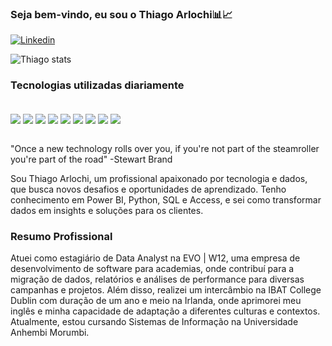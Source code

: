 ### Seja bem-vindo, eu sou o Thiago Arlochi📊📈


[![Linkedin](https://img.shields.io/badge/LinkedIn-0077B5?style=for-the-badge&logo=linkedin&logoColor=white)](https://www.linkedin.com/in/thiago-arlochi/)


![Thiago stats](https://github-readme-stats.vercel.app/api?username=thiagoarlochi&show_icons=true&bg_color=00000000)

### Tecnologias utilizadas diariamente

<div style = "Display: inline_block"><br/>
<img align = "center" src="https://img.shields.io/badge/Python-3776AB?style=for-the-badge&logo=python&logoColor=white">
<img align = "center" src="https://img.shields.io/badge/MySQL-00000F?style=for-the-badge&logo=mysql&logoColor=white">
<img align = "center" src="https://img.shields.io/badge/Microsoft_Excel-217346?style=for-the-badge&logo=microsoft-excel&logoColor=white">
<img align = "center" src="https://img.shields.io/badge/Microsoft_Access-A4373A?style=for-the-badge&logo=microsoft-access&logoColor=white">
<img align = "center" src="https://img.shields.io/badge/chatGPT-74aa9c?style=for-the-badge&logo=openai&logoColor=white">
<img align = "center" src="https://img.shields.io/badge/Visual%20Studio%20Code-0078d7.svg?style=for-the-badge&logo=visual-studio-code&logoColor=white">
<img align = "center" src="https://img.shields.io/badge/pandas-%23150458.svg?style=for-the-badge&logo=pandas&logoColor=white">
<img align = "center" src="https://img.shields.io/badge/scikit--learn-%23F7931E.svg?style=for-the-badge&logo=scikit-learn&logoColor=white">
<img align = "center" src="https://img.shields.io/badge/power_bi-F2C811?style=for-the-badge&logo=powerbi&logoColor=black">
</div><br/>

"Once a new technology rolls over you, if you're not part of the steamroller you're part of the road"   -Stewart Brand

Sou Thiago Arlochi, um profissional apaixonado por tecnologia e dados, que busca novos desafios e oportunidades de aprendizado. Tenho conhecimento em Power BI, Python, SQL e Access, e sei como transformar dados em insights e soluções para os clientes.

### Resumo Profissional 
Atuei como estagiário de Data Analyst na EVO | W12, uma empresa de desenvolvimento de software para academias, onde contribuí para a migração de dados, relatórios e análises de performance para diversas campanhas e projetos. Além disso, realizei um intercâmbio na IBAT College Dublin com duração de um ano e meio na Irlanda, onde aprimorei meu inglês e minha capacidade de adaptação a diferentes culturas e contextos. Atualmente, estou cursando Sistemas de Informação na Universidade Anhembi Morumbi.
